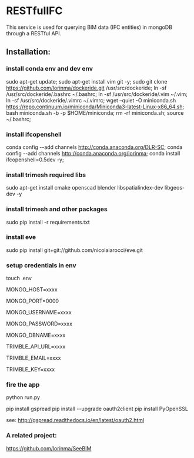 # RESTfulIFC

This service is used for querying BIM data (IFC entities) in mongoDB through a RESTful API.

## Installation:
### install conda env and dev env
sudo apt-get update; sudo apt-get install vim git -y; sudo git clone https://github.com/lorinma/dockeride.git /usr/src/dockeride; ln -sf /usr/src/dockeride/.bashrc ~/.bashrc; ln -sf /usr/src/dockeride/.vim ~/.vim; ln -sf /usr/src/dockeride/.vimrc ~/.vimrc; wget –quiet -O miniconda.sh https://repo.continuum.io/miniconda/Miniconda3-latest-Linux-x86_64.sh; bash miniconda.sh -b -p $HOME/miniconda; rm -rf miniconda.sh; source ~/.bashrc;

### install ifcopenshell
conda config --add channels http://conda.anaconda.org/DLR-SC; conda config --add channels http://conda.anaconda.org/lorinma; conda install ifcopenshell=0.5dev -y;

### install trimesh required libs
sudo apt-get install cmake openscad blender libspatialindex-dev libgeos-dev -y

### install trimesh and other packages
sudo pip install -r requirements.txt

### install eve
sudo pip install git+git://github.com/nicolaiarocci/eve.git 

### setup credentials in env
touch .env

MONGO_HOST=xxxx

MONGO_PORT=0000

MONGO_USERNAME=xxxx

MONGO_PASSWORD=xxxx

MONGO_DBNAME=xxxx

TRIMBLE_API_URL=xxxx

TRIMBLE_EMAIL=xxxx

TRIMBLE_KEY=xxxx

### fire the app
python run.py

pip install gspread
pip install --upgrade oauth2client
pip install PyOpenSSL

see: http://gspread.readthedocs.io/en/latest/oauth2.html

### A related project:
https://github.com/lorinma/SeeBIM
